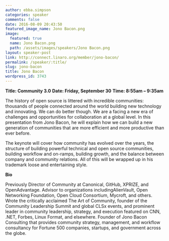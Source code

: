 ```yaml
---
author: ebba.simpson
categories: speaker
comments: false
date: 2016-08-09 20:43:50
featured_image_name: Jono Bacon.png
image:
  featured: true
  name: Jono Bacon.png
  path: /assets/images/speakers/Jono Bacon.png
layout: speaker-post
link: http://connect.linaro.org/member/jono-bacon/
permalink: /speaker/:title/
slug: jono-bacon
title: Jono Bacon
wordpress_id: 3743
---
```


**Title: Community 3.0**
**Date: Friday, September 30**
**Time: 8:55am – 9:35am**



The history of open source is littered with incredible communities: thousands of people connected around the world building new technology and innovating. We can do better though. We are a facing a new era of challenges and opportunities for collaboration at a global level. In this presentation from Jono Bacon, he will explain how we can build a new generation of communities that are more efficient and more productive than ever before.

The keynote will cover how community has evolved over the years, the structure of building powerful technical and open source communities, building workflow and on-ramps, building growth, and the balance between company and community relations. All of this will be wrapped up in his trademark loose and entertaining style.



**Bio**

Previously Director of Community at Canonical, GitHub, XPRIZE, and OpenAdvantage. Advisor to organizations includingAlienVault, Open Networking Foundation, Open Cloud Consortium, Mycroft, and others. Wrote the critically acclaimed The Art of Community, founder of the Community Leadership Summit and global CLSx events, and prominent leader in community leadership, strategy, and execution featured on CNN, .NET, Forbes, Linux Format, and elsewhere. Founder of Jono Bacon Consulting that provides community strategy, management, and workflow consultancy for Fortune 500 companies, startups, and government across the globe.
